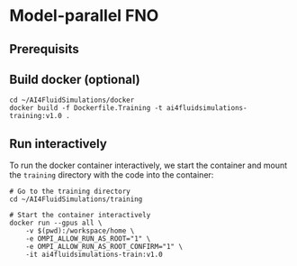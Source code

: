 # Model-parallel FNO

## Prerequisits

## Build docker (optional)

```
cd ~/AI4FluidSimulations/docker
docker build -f Dockerfile.Training -t ai4fluidsimulations-training:v1.0 .
```

## Run interactively

To run the docker container interactively, we start the container and mount the `training` directory with the code into the container:

```
# Go to the training directory
cd ~/AI4FluidSimulations/training

# Start the container interactively
docker run --gpus all \
    -v $(pwd):/workspace/home \
    -e OMPI_ALLOW_RUN_AS_ROOT="1" \
    -e OMPI_ALLOW_RUN_AS_ROOT_CONFIRM="1" \
    -it ai4fluidsimulations-train:v1.0
```